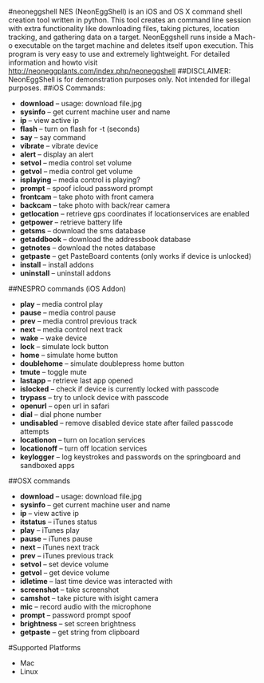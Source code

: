 #neoneggshell
NES (NeonEggShell) is an iOS and OS X command shell creation tool written in python.  This tool creates an command line session with extra functionality like downloading files, taking pictures, location tracking, and gathering data on a target.  NeonEggshell runs inside a Mach-o executable on the target machine and deletes itself upon execution. This program is very easy to use and extremely lightweight.
For detailed information and howto visit http://neoneggplants.com/index.php/neoneggshell
##DISCLAIMER: 
NeonEggShell is for demonstration purposes only. Not intended for illegal purposes.
##iOS Commands:
* **download** – usage: download file.jpg
* **sysinfo** – get current machine user and name
* **ip** – view active ip
* **flash** – turn on flash for -t (seconds)
* **say** – say command
* **vibrate** – vibrate device
* **alert** – display an alert
* **setvol** – media control set volume
* **getvol** – media control get volume
* **isplaying** – media control is playing?
* **prompt** – spoof icloud password prompt
* **frontcam** – take photo with front camera
* **backcam** – take photo with back/rear camera
* **getlocation** – retrieve gps coordinates if locationservices are enabled
* **getpower** – retrieve battery life
* **getsms** – download the sms database
* **getaddbook** – download the addressbook database
* **getnotes** – download the notes database
* **getpaste** – get PasteBoard contents (only works if device is unlocked)
* **install** – install addons
* **uninstall** – uninstall addons

##NESPRO commands (iOS Addon)
* **play** – media control play
* **pause** – media control pause
* **prev** – media control previous track
* **next** – media control next track
* **wake** – wake device
* **lock** – simulate lock button
* **home** – simulate home button
* **doublehome** – simulate doublepress home button
* **tmute** – toggle mute
* **lastapp** – retrieve last app opened
* **islocked** – check if device is currently locked with passcode
* **trypass** – try to unlock device with passcode
* **openurl** – open url in safari
* **dial** – dial phone number
* **undisabled** – remove disabled device state after failed passcode attempts
* **locationon** – turn on location services
* **locationoff** – turn off location services
* **keylogger** – log keystrokes and passwords on the springboard and sandboxed apps

##OSX commands
* **download** – usage: download file.jpg
* **sysinfo** – get current machine user and name
* **ip** – view active ip
* **itstatus** – iTunes status
* **play** – iTunes play
* **pause** – iTunes pause
* **next** – iTunes next track
* **prev** – iTunes previous track
* **setvol** – set device volume
* **getvol** – get device volume
* **idletime** – last time device was interacted with
* **screenshot** – take screenshot
* **camshot** – take picture with isight camera
* **mic** – record audio with the microphone
* **prompt** – password prompt spoof
* **brightness** – set screen brightness
* **getpaste** – get string from clipboard

#Supported Platforms
- Mac
- Linux

